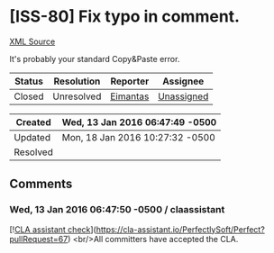 # [ISS-80] Fix typo in comment.

[XML Source](../xml/ISS-80.xml)
<p><p>It's probably your standard Copy&amp;Paste error.</p></p>





Status|Resolution|Reporter|Assignee
------|----------|--------|--------
Closed|Unresolved|[Eimantas](eimantas)|[Unassigned]($-1)





Created|Wed, 13 Jan 2016 06:47:49 -0500
-------|--------------
Updated|Mon, 18 Jan 2016 10:27:32 -0500
Resolved|


## Comments




### Wed, 13 Jan 2016 06:47:50 -0500 / claassistant 

<p><p>[!<a href="https://cla-assistant.io/pull/badge/signed" class="external-link" rel="nofollow">CLA assistant check</a>](<a href="https://cla-assistant.io/PerfectlySoft/Perfect?pullRequest=67" class="external-link" rel="nofollow">https://cla-assistant.io/PerfectlySoft/Perfect?pullRequest=67</a>) &lt;br/&gt;All committers have accepted the CLA.</p></p>


